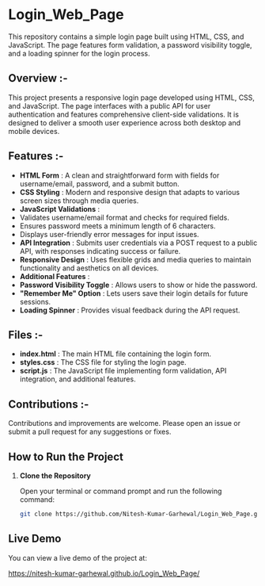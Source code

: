 # Login_Web_Page

This repository contains a simple login page built using HTML, CSS, and JavaScript. The page features form validation, a password visibility toggle, and a loading spinner for the login process.

## Overview :-
This project presents a responsive login page developed using HTML, CSS, and JavaScript. The page interfaces with a public API for user authentication and features comprehensive client-side validations. It is designed to deliver a smooth user experience across both desktop and mobile devices.

## Features :-
- **HTML Form** : A clean and straightforward form with fields for username/email, password, and a submit button.
- **CSS Styling** : Modern and responsive design that adapts to various screen sizes through media queries.
- **JavaScript Validations** :
 - Validates username/email format and checks for required fields.
 - Ensures password meets a minimum length of 6 characters.
 - Displays user-friendly error messages for input issues.
- **API Integration** : Submits user credentials via a POST request to a public API, with responses indicating success or failure.
- **Responsive Design** : Uses flexible grids and media queries to maintain functionality and aesthetics on all devices.
- **Additional Features** :
 - **Password Visibility Toggle** : Allows users to show or hide the password.
 - **"Remember Me" Option** : Lets users save their login details for future sessions.
 - **Loading Spinner** : Provides visual feedback during the API request.

## Files :-
- **index.html** : The main HTML file containing the login form.
- **styles.css** : The CSS file for styling the login page.
- **script.js** : The JavaScript file implementing form validation, API integration, and additional features.

## Contributions :-
Contributions and improvements are welcome. Please open an issue or submit a pull request for any suggestions or fixes.

## How to Run the Project

1. **Clone the Repository**

   Open your terminal or command prompt and run the following command:

   ```bash
   git clone https://github.com/Nitesh-Kumar-Garhewal/Login_Web_Page.git

## Live Demo

You can view a live demo of the project at:

https://nitesh-kumar-garhewal.github.io/Login_Web_Page/

